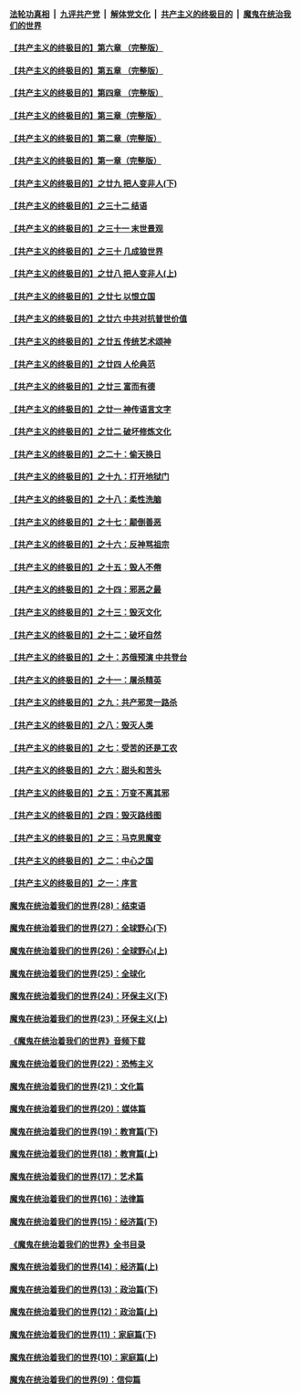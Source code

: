 ####  [法轮功真相](../../../../basic/blob/master/README.md?t=07020802) &nbsp;|&nbsp; [九评共产党](../../../../9ping.md/blob/master/README.md?t=07020802) &nbsp;|&nbsp; [解体党文化](../../../../jtdwh.md/blob/master/README.md?t=07020802)  &nbsp;|&nbsp; [共产主义的终极目的](../../../../gczydzjmd.md/blob/master/README.md?t=07020802) &nbsp;|&nbsp; [魔鬼在统治我们的世界](../../../../mgztzwmdsj.md/blob/master/README.md?t=07020802) 

#### [【共产主义的终极目的】第六章 （完整版）](../pages/nsc422/n11428913.md?t=07020802) 

#### [【共产主义的终极目的】第五章 （完整版）](../pages/nsc422/n11428912.md?t=07020802) 

#### [【共产主义的终极目的】第四章 （完整版）](../pages/nsc422/n11428907.md?t=07020802) 

#### [【共产主义的终极目的】第三章（完整版）](../pages/nsc422/n11428848.md?t=07020802) 

#### [【共产主义的终极目的】第二章（完整版）](../pages/nsc422/n11428831.md?t=07020802) 

#### [【共产主义的终极目的】第一章（完整版）](../pages/nsc422/n11417651.md?t=07020802) 

#### [【共产主义的终极目的】之廿九 把人变非人(下)](../pages/nsc422/n11344140.md?t=07020802) 

#### [【共产主义的终极目的】之三十二 结语](../pages/nsc422/n11360535.md?t=07020802) 

#### [【共产主义的终极目的】之三十一 末世景观](../pages/nsc422/n11351129.md?t=07020802) 

#### [【共产主义的终极目的】之三十 几成狼世界](../pages/nsc422/n11348280.md?t=07020802) 

#### [【共产主义的终极目的】之廿八 把人变非人(上)](../pages/nsc422/n11340492.md?t=07020802) 

#### [【共产主义的终极目的】之廿七 以恨立国](../pages/nsc422/n11336944.md?t=07020802) 

#### [【共产主义的终极目的】之廿六 中共对抗普世价值](../pages/nsc422/n11324785.md?t=07020802) 

#### [【共产主义的终极目的】之廿五 传统艺术颂神](../pages/nsc422/n11296396.md?t=07020802) 

#### [【共产主义的终极目的】之廿四 人伦典范](../pages/nsc422/n11296397.md?t=07020802) 

#### [【共产主义的终极目的】之廿三 富而有德](../pages/nsc422/n11283598.md?t=07020802) 

#### [【共产主义的终极目的】之廿一 神传语言文字](../pages/nsc422/n11263265.md?t=07020802) 

#### [【共产主义的终极目的】之廿二 破坏修炼文化](../pages/nsc422/n11245728.md?t=07020802) 

#### [【共产主义的终极目的】之二十：偷天换日](../pages/nsc422/n11238846.md?t=07020802) 

#### [【共产主义的终极目的】之十九：打开地狱门](../pages/nsc422/n11206376.md?t=07020802) 

#### [【共产主义的终极目的】之十八：柔性洗脑](../pages/nsc422/n11199994.md?t=07020802) 

#### [【共产主义的终极目的】之十七：颠倒善恶](../pages/nsc422/n11179782.md?t=07020802) 

#### [【共产主义的终极目的】之十六：反神骂祖宗](../pages/nsc422/n11166798.md?t=07020802) 

#### [【共产主义的终极目的】之十五：毁人不倦](../pages/nsc422/n11166792.md?t=07020802) 

#### [【共产主义的终极目的】之十四：邪恶之最](../pages/nsc422/n11150249.md?t=07020802) 

#### [【共产主义的终极目的】之十三：毁灭文化](../pages/nsc422/n11135227.md?t=07020802) 

#### [【共产主义的终极目的】之十二：破坏自然](../pages/nsc422/n11135214.md?t=07020802) 

#### [【共产主义的终极目的】之十：苏俄预演 中共登台](../pages/nsc422/n11118424.md?t=07020802) 

#### [【共产主义的终极目的】之十一：屠杀精英](../pages/nsc422/n11118442.md?t=07020802) 

#### [【共产主义的终极目的】之九：共产邪灵一路杀](../pages/nsc422/n11114139.md?t=07020802) 

#### [【共产主义的终极目的】之八：毁灭人类](../pages/nsc422/n11108503.md?t=07020802) 

#### [【共产主义的终极目的】之七：受苦的还是工农](../pages/nsc422/n11101809.md?t=07020802) 

#### [【共产主义的终极目的】之六：甜头和苦头](../pages/nsc422/n11096971.md?t=07020802) 

#### [【共产主义的终极目的】之五：万变不离其邪](../pages/nsc422/n11091285.md?t=07020802) 

#### [【共产主义的终极目的】之四：毁灭路线图](../pages/nsc422/n11086284.md?t=07020802) 

#### [【共产主义的终极目的】之三：马克思魔变](../pages/nsc422/n11061941.md?t=07020802) 

#### [【共产主义的终极目的】之二：中心之国](../pages/nsc422/n11047728.md?t=07020802) 

#### [【共产主义的终极目的】之一：序言](../pages/nsc422/n11086077.md?t=07020802) 

#### [魔鬼在统治着我们的世界(28)：结束语](../pages/nsc422/n10936246.md?t=07020802) 

#### [魔鬼在统治着我们的世界(27)：全球野心(下)](../pages/nsc422/n10928319.md?t=07020802) 

#### [魔鬼在统治着我们的世界(26)：全球野心(上)](../pages/nsc422/n10900318.md?t=07020802) 

#### [魔鬼在统治着我们的世界(25)：全球化](../pages/nsc422/n10788205.md?t=07020802) 

#### [魔鬼在统治着我们的世界(24)：环保主义(下)](../pages/nsc422/n10695307.md?t=07020802) 

#### [魔鬼在统治着我们的世界(23)：环保主义(上)](../pages/nsc422/n10688613.md?t=07020802) 

#### [《魔鬼在统治着我们的世界》音频下载](../pages/nsc422/n10635553.md?t=07020802) 

#### [魔鬼在统治着我们的世界(22)：恐怖主义](../pages/nsc422/n10614727.md?t=07020802) 

#### [魔鬼在统治着我们的世界(21)：文化篇](../pages/nsc422/n10597706.md?t=07020802) 

#### [魔鬼在统治着我们的世界(20)：媒体篇](../pages/nsc422/n10586579.md?t=07020802) 

#### [魔鬼在统治着我们的世界(19)：教育篇(下)](../pages/nsc422/n10564808.md?t=07020802) 

#### [魔鬼在统治着我们的世界(18)：教育篇(上)](../pages/nsc422/n10526970.md?t=07020802) 

#### [魔鬼在统治着我们的世界(17)：艺术篇](../pages/nsc422/n10499093.md?t=07020802) 

#### [魔鬼在统治着我们的世界(16)：法律篇](../pages/nsc422/n10485969.md?t=07020802) 

#### [魔鬼在统治着我们的世界(15)：经济篇(下)](../pages/nsc422/n10469975.md?t=07020802) 

#### [《魔鬼在统治着我们的世界》全书目录](../pages/nsc422/n10464261.md?t=07020802) 

#### [魔鬼在统治着我们的世界(14)：经济篇(上)](../pages/nsc422/n10457370.md?t=07020802) 

#### [魔鬼在统治着我们的世界(13)：政治篇(下)](../pages/nsc422/n10448270.md?t=07020802) 

#### [魔鬼在统治着我们的世界(12)：政治篇(上)](../pages/nsc422/n10444576.md?t=07020802) 

#### [魔鬼在统治着我们的世界(11)：家庭篇(下)](../pages/nsc422/n10440961.md?t=07020802) 

#### [魔鬼在统治着我们的世界(10)：家庭篇(上)](../pages/nsc422/n10435448.md?t=07020802) 

#### [魔鬼在统治着我们的世界(9)：信仰篇](../pages/nsc422/n10432159.md?t=07020802) 

